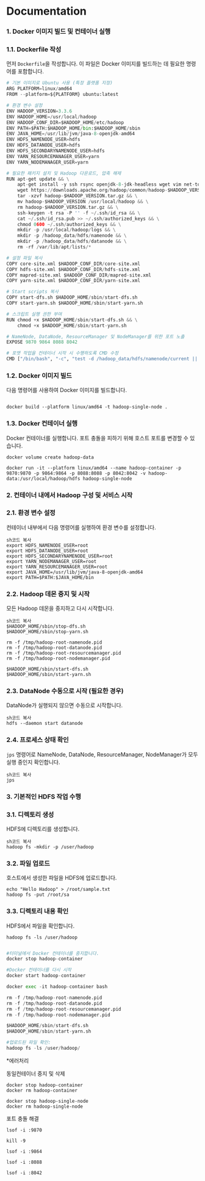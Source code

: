 # Documentation

### **1. Docker 이미지 빌드 및 컨테이너 실행**

### 1.1. Dockerfile 작성

먼저 `Dockerfile`을 작성합니다. 이 파일은 Docker 이미지를 빌드하는 데 필요한 명령어를 포함합니다.

```python
# 기본 이미지로 Ubuntu 사용 (특정 플랫폼 지정)
ARG PLATFORM=linux/amd64
FROM --platform=${PLATFORM} ubuntu:latest

# 환경 변수 설정
ENV HADOOP_VERSION=3.3.6
ENV HADOOP_HOME=/usr/local/hadoop
ENV HADOOP_CONF_DIR=$HADOOP_HOME/etc/hadoop
ENV PATH=$PATH:$HADOOP_HOME/bin:$HADOOP_HOME/sbin
ENV JAVA_HOME=/usr/lib/jvm/java-8-openjdk-amd64
ENV HDFS_NAMENODE_USER=hdfs
ENV HDFS_DATANODE_USER=hdfs
ENV HDFS_SECONDARYNAMENODE_USER=hdfs
ENV YARN_RESOURCEMANAGER_USER=yarn
ENV YARN_NODEMANAGER_USER=yarn

# 필요한 패키지 설치 및 Hadoop 다운로드, 압축 해제
RUN apt-get update && \
    apt-get install -y ssh rsync openjdk-8-jdk-headless wget vim net-tools && \
    wget https://downloads.apache.org/hadoop/common/hadoop-$HADOOP_VERSION/hadoop-$HADOOP_VERSION.tar.gz && \
    tar -xzvf hadoop-$HADOOP_VERSION.tar.gz && \
    mv hadoop-$HADOOP_VERSION /usr/local/hadoop && \
    rm hadoop-$HADOOP_VERSION.tar.gz && \
    ssh-keygen -t rsa -P '' -f ~/.ssh/id_rsa && \
    cat ~/.ssh/id_rsa.pub >> ~/.ssh/authorized_keys && \
    chmod 0600 ~/.ssh/authorized_keys && \
    mkdir -p /usr/local/hadoop/logs && \
    mkdir -p /hadoop_data/hdfs/namenode && \
    mkdir -p /hadoop_data/hdfs/datanode && \
    rm -rf /var/lib/apt/lists/*

# 설정 파일 복사
COPY core-site.xml $HADOOP_CONF_DIR/core-site.xml
COPY hdfs-site.xml $HADOOP_CONF_DIR/hdfs-site.xml
COPY mapred-site.xml $HADOOP_CONF_DIR/mapred-site.xml
COPY yarn-site.xml $HADOOP_CONF_DIR/yarn-site.xml

# Start scripts 복사
COPY start-dfs.sh $HADOOP_HOME/sbin/start-dfs.sh
COPY start-yarn.sh $HADOOP_HOME/sbin/start-yarn.sh

# 스크립트 실행 권한 부여
RUN chmod +x $HADOOP_HOME/sbin/start-dfs.sh && \
    chmod +x $HADOOP_HOME/sbin/start-yarn.sh

# NameNode, DataNode, ResourceManager 및 NodeManager를 위한 포트 노출
EXPOSE 9870 9864 8088 8042

# 포맷 작업을 컨테이너 시작 시 수행하도록 CMD 수정
CMD ["/bin/bash", "-c", "test -d /hadoop_data/hdfs/namenode/current || $HADOOP_HOME/bin/hdfs namenode -format && $HADOOP_HOME/sbin/start-dfs.sh && $HADOOP_HOME/sbin/start-yarn.sh && bash"]

```

### 1.2. Docker 이미지 빌드

다음 명령어를 사용하여 Docker 이미지를 빌드합니다.

```

docker build --platform linux/amd64 -t hadoop-single-node .

```

### 1.3. Docker 컨테이너 실행

Docker 컨테이너를 실행합니다. 포트 충돌을 피하기 위해 호스트 포트를 변경할 수 있습니다.

```
docker volume create hadoop-data

docker run -it --platform linux/amd64 --name hadoop-container -p 9870:9870 -p 9864:9864 -p 8088:8088 -p 8042:8042 -v hadoop-data:/usr/local/hadoop/hdfs hadoop-single-node

```

### **2. 컨테이너 내에서 Hadoop 구성 및 서비스 시작**

### 2.1. 환경 변수 설정

컨테이너 내부에서 다음 명령어를 실행하여 환경 변수를 설정합니다.

```
sh코드 복사
export HDFS_NAMENODE_USER=root
export HDFS_DATANODE_USER=root
export HDFS_SECONDARYNAMENODE_USER=root
export YARN_NODEMANAGER_USER=root
export YARN_RESOURCEMANAGER_USER=root
export JAVA_HOME=/usr/lib/jvm/java-8-openjdk-amd64
export PATH=$PATH:$JAVA_HOME/bin

```

### 2.2. Hadoop 데몬 중지 및 시작

모든 Hadoop 데몬을 중지하고 다시 시작합니다.

```
sh코드 복사
$HADOOP_HOME/sbin/stop-dfs.sh
$HADOOP_HOME/sbin/stop-yarn.sh

rm -f /tmp/hadoop-root-namenode.pid
rm -f /tmp/hadoop-root-datanode.pid
rm -f /tmp/hadoop-root-resourcemanager.pid
rm -f /tmp/hadoop-root-nodemanager.pid

$HADOOP_HOME/sbin/start-dfs.sh
$HADOOP_HOME/sbin/start-yarn.sh

```

### 2.3. DataNode 수동으로 시작 (필요한 경우)

DataNode가 실행되지 않으면 수동으로 시작합니다.

```
sh코드 복사
hdfs --daemon start datanode

```

### 2.4. 프로세스 상태 확인

`jps` 명령어로 NameNode, DataNode, ResourceManager, NodeManager가 모두 실행 중인지 확인합니다.

```
sh코드 복사
jps

```

### **3. 기본적인 HDFS 작업 수행**

### 3.1. 디렉토리 생성

HDFS에 디렉토리를 생성합니다.

```
sh코드 복사
hadoop fs -mkdir -p /user/hadoop

```

### 3.2. 파일 업로드

호스트에서 생성한 파일을 HDFS에 업로드합니다.

```
echo "Hello Hadoop" > /root/sample.txt
hadoop fs -put /root/sa

```

### 3.3. 디렉토리 내용 확인

HDFS에서 파일을 확인합니다.

```
hadoop fs -ls /user/hadoop

```



```python

#터미널에서 Docker 컨테이너를 중지합니다.
docker stop hadoop-container

#Docker 컨테이너를 다시 시작
docker start hadoop-container

docker exec -it hadoop-container bash 

rm -f /tmp/hadoop-root-namenode.pid
rm -f /tmp/hadoop-root-datanode.pid
rm -f /tmp/hadoop-root-resourcemanager.pid
rm -f /tmp/hadoop-root-nodemanager.pid

$HADOOP_HOME/sbin/start-dfs.sh
$HADOOP_HOME/sbin/start-yarn.sh

#업로드된 파일 확인:
hadoop fs -ls /user/hadoop/ 
```

*에러처리

동일컨테이너 중지 및 삭제

```docker
docker stop hadoop-container
docker rm hadoop-container

docker stop hadoop-single-node
docker rm hadoop-single-node

```

포트 충돌 해결
```
lsof -i :9870

kill -9 

lsof -i :9864

lsof -i :8088

lsof -i :8042
```